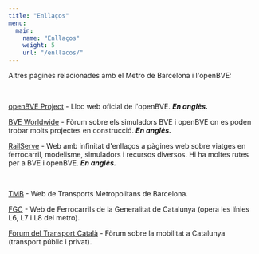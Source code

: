 ```yaml
---
title: "Enllaços"
menu:
  main:
    name: "Enllaços"
    weight: 5
    url: "/enllacos/"
---
```

Altres pàgines relacionades amb el Metro de Barcelona i l'openBVE:

&nbsp;

<a href="http://www.openbve-project.net" target="_blank">openBVE Project</a> - Lloc web oficial de l'openBVE. ***En anglès.***

<a href="http://bveworldwide.unlimitedboard.com/" target="_blank">BVE Worldwide</a> - Fòrum sobre els simuladors BVE i openBVE on es poden trobar molts projectes en construcció. ***En anglès.***

<a href="http://www.railserve.com/" target="_blank">RailServe</a> - Web amb infinitat d'enllaços a pàgines web sobre viatges en ferrocarril, modelisme, simuladors i recursos diversos. Hi ha moltes rutes per a BVE i openBVE. ***En anglès.***

&nbsp;

<a href="http://www.tmb.cat" target="_blank">TMB</a> - Web de Transports Metropolitans de Barcelona.

<a href="http://www.fgc.cat" target="_blank">FGC</a> - Web de Ferrocarrils de la Generalitat de Catalunya (opera les línies L6, L7 i L8 del metro).

<a href="http://www.transport.cat" target="_blank">Fòrum del Transport Català</a> - Fòrum sobre la mobilitat a Catalunya (transport públic i privat).

